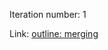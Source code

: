 Iteration number: 1

Link: [outline: merging](https://docs.google.com/document/d/12_hounmhT6e8fT_VqVThtYx3iXkRd9GBF0BsA6TkgG0/edit?usp=sharing)

